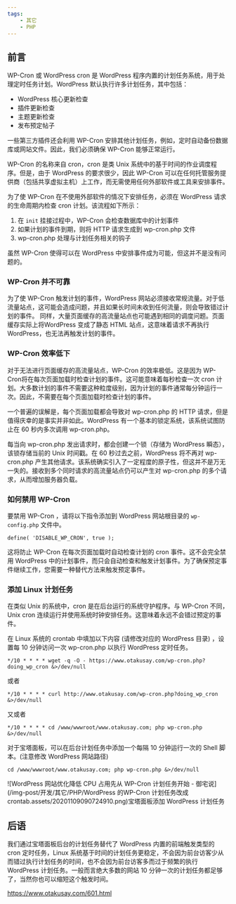 ```yaml
---
tags:
    - 其它
    - PHP
---
```


## **前言**

WP-Cron 或 WordPress cron 是 WordPress 程序内置的计划任务系统，用于处理定时任务计划。WordPress 默认执行许多计划任务，其中包括：

- WordPress 核心更新检查
- 插件更新检查
- 主题更新检查
- 发布预定帖子

一些第三方插件还会利用 WP-Cron 安排其他计划任务，例如，定时自动备份数据库或网站文件。因此，我们必须确保 WP-Cron 能够正常运行。

WP-Cron 的名称来自 cron，cron 是类 Unix 系统中的基于时间的作业调度程序。但是，由于 WordPress 的要求很少，因此 WP-Cron 可以在任何托管服务提供商（包括共享虚拟主机）上工作，而无需使用任何外部软件或工具来安排事件。

为了使 WP-Cron 在不使用外部软件的情况下安排任务，必须在 WordPress 请求的生命周期内检查 cron 计划。该流程如下所示：

1. 在 `init` 挂接过程中，WP-Cron 会检查数据库中的计划事件
2. 如果计划的事件到期，则将 HTTP 请求生成到 wp-cron.php 文件
3. wp-cron.php 处理与计划任务相关的钩子

虽然 WP-Cron 使得可以在 WordPress 中安排事件成为可能，但这并不是没有问题的。

### **WP-Cron 并不可靠**

为了使 WP-Cron 触发计划的事件，WordPress 网站必须接收常规流量。对于低流量站点，这可能会造成问题，并且如果长时间未收到任何流量，则会导致错过计划的事件。
同样，大量页面缓存的高流量站点也可能遇到相同的调度问题。页面缓存实际上将WordPress 变成了静态 HTML 站点，这意味着请求不再执行 WordPress，也无法再触发计划的事件。

### **WP-Cron 效率低下**

对于无法进行页面缓存的高流量站点，WP-Cron 的效率极低。这是因为 WP-Cron将在每次页面加载时检查计划的事件。这可能意味着每秒检查一次 cron 计划。大多数计划的事件不需要这种粒度级别，因为计划的事件通常每分钟运行一次。因此，不需要在每个页面加载时检查计划的事件。

一个普遍的误解是，每个页面加载都会导致对 wp-cron.php 的 HTTP 请求，但是值得庆幸的是事实并非如此。WordPress 有一个基本的锁定系统，该系统试图防止在 60 秒内多次调用 wp-cron.php。

每当向 wp-cron.php 发出请求时，都会创建一个锁（存储为 WordPress 瞬态），该锁存储当前的 Unix 时间戳。在 60 秒过去之前，WordPress 将不再对 wp-cron.php 产生其他请求。该系统确实引入了一定程度的原子性，但这并不是万无一失的。接收到多个同时请求的高流量站点仍可以产生对 wp-cron.php 的多个请求，从而增加服务器负载。

### **如何禁用 WP-Cron**

要禁用 WP-Cron ，请将以下指令添加到 WordPress 网站根目录的 `wp-config.php` 文件中。

```
define( 'DISABLE_WP_CRON', true );
```

这将防止 WP-Cron 在每次页面加载时自动检查计划的 cron 事件。这不会完全禁用 WordPress 中的计划事件，而只会自动检查和触发计划事件。为了确保预定事件继续工作，您需要一种替代方法来触发预定事件。

### **添加 Linux 计划任务**

在类似 Unix 的系统中，cron 是在后台运行的系统守护程序。与 WP-Cron 不同， Unix cron 连续运行并使用系统时钟安排任务。这意味着永远不会错过预定的事件。

在 Linux 系统的 crontab 中填加以下内容 (请修改对应的 WordPress 目录) ，设置每 10 分钟访问一次 wp-cron.php 以执行 WordPress 定时任务。

```
*/10 * * * * wget -q -O - https://www.otakusay.com/wp-cron.php?doing_wp_cron &>/dev/null
```

或者

```
*/10 * * * * curl http://www.otakusay.com/wp-cron.php?doing_wp_cron &>/dev/null
```

又或者

```
*/10 * * * * cd /www/wwwroot/www.otakusay.com; php wp-cron.php &>/dev/null
```

对于宝塔面板，可以在后台计划任务中添加一个每隔 10 分钟运行一次的 Shell 脚本。(注意修改 WordPress 网站路径)

```
cd /www/wwwroot/www.otakusay.com; php wp-cron.php &>/dev/null
```

![WordPress 网站优化降低 CPU 占用先从 WP-Cron 计划任务开始 - 御宅说](/img-post/开发/其它/PHP/WordPress 的WP-Cron 计划任务改成crontab.assets/20201109090724910.png)宝塔面板添加 WordPress 计划任务

## **后语**

我们通过宝塔面板后台的计划任务替代了 WordPress 内置的前端触发类型的 cron 定时任务，Linux 系统基于时间的计划任务更稳定，不会因为前台访客少从而错过执行计划任务的时间，也不会因为前台访客多而过于频繁的执行 WordPress 计划任务。一般而言绝大多数的网站 10 分钟一次的计划任务都足够了，当然你也可以缩短这个触发时间。



https://www.otakusay.com/601.html